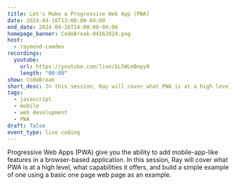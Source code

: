 ```yaml
---
title: Let's Make a Progressive Web App (PWA)
date: 2024-04-16T13:00:00-04:00
end_date: 2024-04-16T14:00:00-04:00
homepage_banner: CodeBreak-04162024.png
host:
  - raymond-camden
recordings:
  youtube:
    url: https://youtube.com/live/bLSWLmBopy0
    length: "00:00"
show: CodeBreak
short_desc: In this session, Ray will cover what PWA is at a high level, what capabilities it offers, and build a simple example of one using a basic one page web page as an example.
tags:
  - javascript
  - mobile
  - web development
  - PWA
draft: false
event_type: live coding
---
```


Progressive Web Apps (PWA) give you the ability to add mobile-app-like features in a browser-based application. In this session, Ray will cover what PWA is at a high level, what capabilities it offers, and build a simple example of one using a basic one page web page as an example.